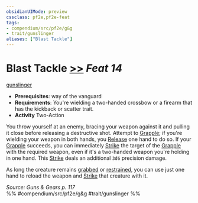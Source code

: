 ```yaml
---
obsidianUIMode: preview
cssclass: pf2e,pf2e-feat
tags:
- compendium/src/pf2e/g&g
- trait/gunslinger
aliases: ["Blast Tackle"]
---
```

# Blast Tackle  [>>](chapter-9-playing-the-game.md#Actions "Two-Action") *Feat 14*  
[gunslinger](Reference/Rules/Traits/gunslinger-g-g.md "Gunslinger Class Trait")  

- **Prerequisites**: way of the vanguard
- **Requirements**: You're wielding a two-handed crossbow or a firearm that has the kickback or scatter trait.
- **Activity** Two-Action

You throw yourself at an enemy, bracing your weapon against it and pulling it close before releasing a destructive shot. Attempt to [Grapple](Reference/Rules/Actions/grapple.md); if you're wielding your weapon in both hands, you [Release](release.md) one hand to do so. If your [Grapple](Reference/Rules/Actions/grapple.md) succeeds, you can immediately [Strike](strike.md) the target of the [Grapple](Reference/Rules/Actions/grapple.md) with the required weapon, even if it's a two-handed weapon you're holding in one hand. This [Strike](strike.md) deals an additional `3d6` precision damage.

As long the creature remains [grabbed](conditions.md#Grabbed) or [restrained](conditions.md#Restrained), you can use just one hand to reload the weapon and [Strike](strike.md) that creature with it.

*Source: Guns & Gears p. 117*  
%% #compendium/src/pf2e/g&g #trait/gunslinger %%
